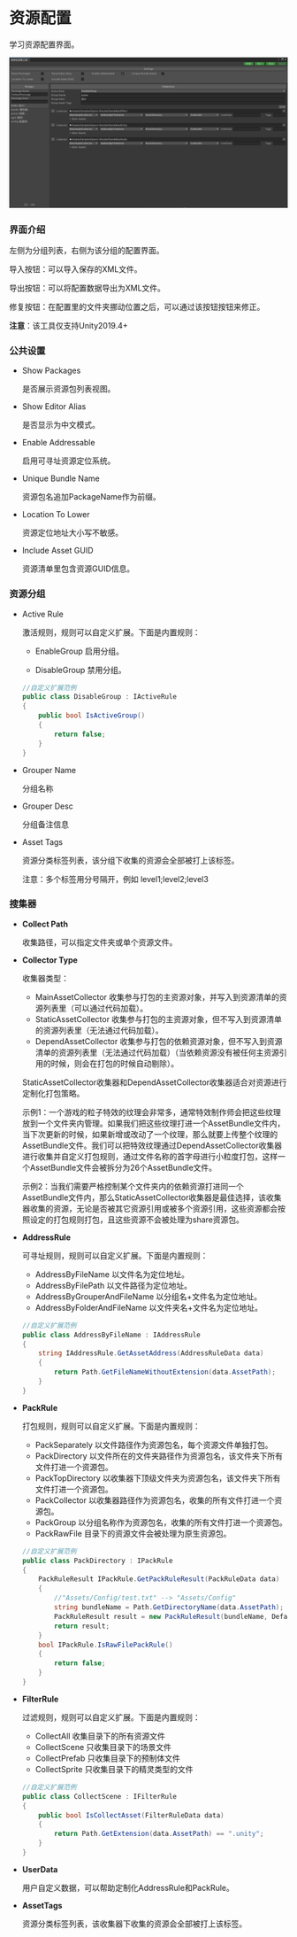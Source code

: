 # 资源配置

学习资源配置界面。

![image](./Image/AssetCollector-img1.png)

### 界面介绍

左侧为分组列表，右侧为该分组的配置界面。

导入按钮：可以导入保存的XML文件。

导出按钮：可以将配置数据导出为XML文件。

修复按钮：在配置里的文件夹挪动位置之后，可以通过该按钮按钮来修正。

**注意**：该工具仅支持Unity2019.4+

### 公共设置

- Show Packages

  是否展示资源包列表视图。

- Show Editor Alias

  是否显示为中文模式。

- Enable Addressable

  启用可寻址资源定位系统。

- Unique Bundle Name

  资源包名追加PackageName作为前缀。
  
- Location To Lower

  资源定位地址大小写不敏感。

- Include Asset GUID

  资源清单里包含资源GUID信息。

### 资源分组

- Active Rule

  激活规则，规则可以自定义扩展。下面是内置规则：

  - EnableGroup 启用分组。

  - DisableGroup 禁用分组。

  ````csharp
  //自定义扩展范例
  public class DisableGroup : IActiveRule
  {
      public bool IsActiveGroup()
      {
          return false;
      }
  }
  ````

- Grouper Name

  分组名称

- Grouper Desc

  分组备注信息

- Asset Tags

  资源分类标签列表，该分组下收集的资源会全部被打上该标签。

  注意：多个标签用分号隔开，例如 level1;level2;level3

### 搜集器

- **Collect Path**

  收集路径，可以指定文件夹或单个资源文件。

- **Collector Type**

  收集器类型：

  - MainAssetCollector 收集参与打包的主资源对象，并写入到资源清单的资源列表里（可以通过代码加载）。
  - StaticAssetCollector 收集参与打包的主资源对象，但不写入到资源清单的资源列表里（无法通过代码加载）。
  - DependAssetCollector 收集参与打包的依赖资源对象，但不写入到资源清单的资源列表里（无法通过代码加载）（当依赖资源没有被任何主资源引用的时候，则会在打包的时候自动剔除）。
  
  StaticAssetCollector收集器和DependAssetCollector收集器适合对资源进行定制化打包策略。
  
  示例1：一个游戏的粒子特效的纹理会非常多，通常特效制作师会把这些纹理放到一个文件夹内管理。如果我们把这些纹理打进一个AssetBundle文件内，当下次更新的时候，如果新增或改动了一个纹理，那么就要上传整个纹理的AssetBundle文件。我们可以把特效纹理通过DependAssetCollector收集器进行收集并自定义打包规则，通过文件名称的首字母进行小粒度打包，这样一个AssetBundle文件会被拆分为26个AssetBundle文件。
  
  示例2：当我们需要严格控制某个文件夹内的依赖资源打进同一个AssetBundle文件内，那么StaticAssetCollector收集器是最佳选择，该收集器收集的资源，无论是否被其它资源引用或被多个资源引用，这些资源都会按照设定的打包规则打包，且这些资源不会被处理为share资源包。
  
- **AddressRule**

  可寻址规则，规则可以自定义扩展。下面是内置规则：

  - AddressByFileName 以文件名为定位地址。
  - AddressByFilePath 以文件路径为定位地址。
  - AddressByGrouperAndFileName 以分组名+文件名为定位地址。
  - AddressByFolderAndFileName 以文件夹名+文件名为定位地址。
  
  ````csharp
  //自定义扩展范例
  public class AddressByFileName : IAddressRule
  {
      string IAddressRule.GetAssetAddress(AddressRuleData data)
      {
          return Path.GetFileNameWithoutExtension(data.AssetPath);
      }
  }
  ````
  
- **PackRule**

  打包规则，规则可以自定义扩展。下面是内置规则：

  - PackSeparately 以文件路径作为资源包名，每个资源文件单独打包。
  - PackDirectory 以文件所在的文件夹路径作为资源包名，该文件夹下所有文件打进一个资源包。
  - PackTopDirectory 以收集器下顶级文件夹为资源包名，该文件夹下所有文件打进一个资源包。
  - PackCollector 以收集器路径作为资源包名，收集的所有文件打进一个资源包。
  - PackGroup 以分组名称作为资源包名，收集的所有文件打进一个资源包。
  - PackRawFile 目录下的资源文件会被处理为原生资源包。

  ````csharp
  //自定义扩展范例
  public class PackDirectory : IPackRule
  {
      PackRuleResult IPackRule.GetPackRuleResult(PackRuleData data)
      {
          //"Assets/Config/test.txt" --> "Assets/Config"
          string bundleName = Path.GetDirectoryName(data.AssetPath);
          PackRuleResult result = new PackRuleResult(bundleName, DefaultPackRule.AssetBundleFileExtension);
          return result;   
      }
      bool IPackRule.IsRawFilePackRule()
      {
          return false;
      }
  }
  ````

- **FilterRule**

  过滤规则，规则可以自定义扩展。下面是内置规则：

  - CollectAll 收集目录下的所有资源文件
  - CollectScene 只收集目录下的场景文件
  - CollectPrefab 只收集目录下的预制体文件
  - CollectSprite 只收集目录下的精灵类型的文件

  ````csharp
  //自定义扩展范例
  public class CollectScene : IFilterRule
  {
      public bool IsCollectAsset(FilterRuleData data)
      {
          return Path.GetExtension(data.AssetPath) == ".unity";
      }
  }
  ````

- **UserData**

  用户自定义数据，可以帮助定制化AddressRule和PackRule。
  
- **AssetTags**

  资源分类标签列表，该收集器下收集的资源会全部被打上该标签。

